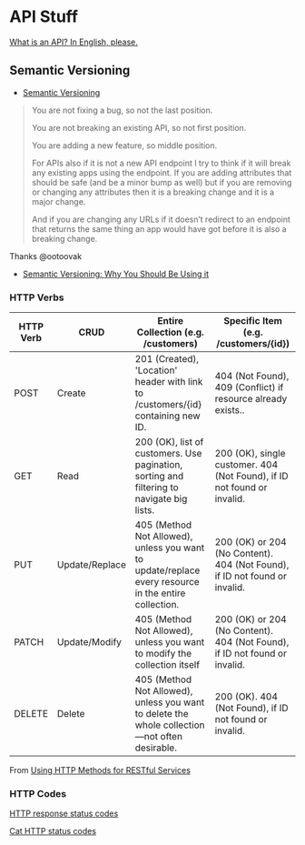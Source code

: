 # API Stuff

[What is an API? In English, please.](https://medium.freecodecamp.org/what-is-an-api-in-english-please-b880a3214a82)

## Semantic Versioning

- [Semantic Versioning](http://semver.org/)

>You are not fixing a bug, so not the last position.
>
>You are not breaking an existing API, so not first position.
>
>You are adding a new feature, so middle position.
>
>For APIs also if it is not a new API endpoint I try to think if it will break any existing apps using the endpoint. If you are adding attributes that should be safe (and be a minor bump as well) but if you are removing or changing any attributes then it is a breaking change and it is a major change.
>
>And if you are changing any URLs if it doesn’t redirect to an endpoint that returns the same thing an app would have got before it is also a breaking change.

Thanks @ootoovak

- [Semantic Versioning: Why You Should Be Using it](http://www.sitepoint.com/semantic-versioning-why-you-should-using/)

### HTTP Verbs

|HTTP Verb  |CRUD   |Entire Collection (e.g. /customers)   |Specific Item (e.g. /customers/{id})   |
|---|---|---|---|
|POST   | Create  |201 (Created), 'Location' header with link to /customers/{id} containing new ID.   |404 (Not Found), 409 (Conflict) if resource already exists..   |
|GET   |Read   |200 (OK), list of customers. Use pagination, sorting and filtering to navigate big lists.  |200 (OK), single customer. 404 (Not Found), if ID not found or invalid.   |
|PUT   |Update/Replace   |405 (Method Not Allowed), unless you want to update/replace every resource in the entire collection.   |200 (OK) or 204 (No Content). 404 (Not Found), if ID not found or invalid.   |
|PATCH   |Update/Modify   |405 (Method Not Allowed), unless you want to modify the collection itself   |200 (OK) or 204 (No Content). 404 (Not Found), if ID not found or invalid.   |
|DELETE   |Delete   |405 (Method Not Allowed), unless you want to delete the whole collection—not often desirable.   |200 (OK). 404 (Not Found), if ID not found or invalid.   |

From [Using HTTP Methods for RESTful Services](http://www.restapitutorial.com/lessons/httpmethods.html)

### HTTP Codes

[HTTP response status codes](https://developer.mozilla.org/en-US/docs/Web/HTTP/Status)

[Cat HTTP status codes](https://iridakos.com/el/cats/2016/09/26/cat-http-status-codes)
